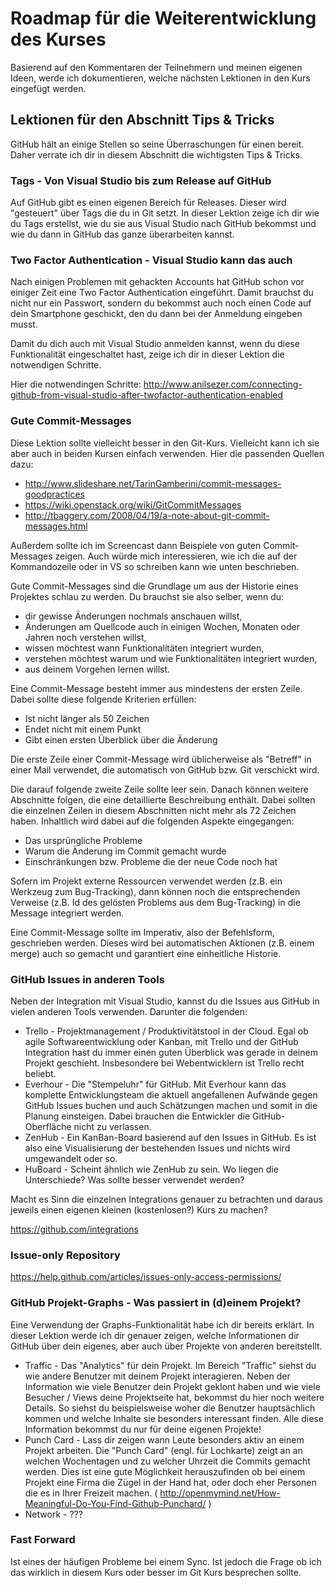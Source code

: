 # Roadmap für die Weiterentwicklung des Kurses

Basierend auf den Kommentaren der Teilnehmern und meinen eigenen Ideen, werde ich dokumentieren, welche nächsten Lektionen in den Kurs eingefügt werden.

## Lektionen für den Abschnitt Tips & Tricks

GitHub hält an einige Stellen so seine Überraschungen für einen bereit. Daher verrate ich dir in diesem Abschnitt die wichtigsten Tips & Tricks.

### Tags - Von Visual Studio bis zum Release auf GitHub 

Auf GitHub gibt es einen eigenen Bereich für Releases. Dieser wird "gesteuert" über Tags die du in Git setzt. In dieser Lektion zeige ich dir wie du Tags erstellst, wie du sie aus Visual Studio nach GitHub bekommst und wie du dann in GitHub das ganze überarbeiten kannst.

### Two Factor Authentication - Visual Studio kann das auch

Nach einigen Problemen mit gehackten Accounts hat GitHub schon vor einiger Zeit eine Two Factor Authentication eingeführt. Damit brauchst du nicht nur ein Passwort, sondern du bekommst auch noch einen Code auf dein Smartphone geschickt, den du dann bei der Anmeldung eingeben musst. 

Damit du dich auch mit Visual Studio anmelden kannst, wenn du diese Funktionalität eingeschaltet hast, zeige ich dir in dieser Lektion die notwendigen Schritte. 

Hier die notwendingen Schritte: http://www.anilsezer.com/connecting-github-from-visual-studio-after-twofactor-authentication-enabled

### Gute Commit-Messages

Diese Lektion sollte vielleicht besser in den Git-Kurs. Vielleicht kann ich sie aber auch in beiden Kursen einfach verwenden. Hier die passenden Quellen dazu:

 - http://www.slideshare.net/TarinGamberini/commit-messages-goodpractices
 - https://wiki.openstack.org/wiki/GitCommitMessages
 - http://tbaggery.com/2008/04/19/a-note-about-git-commit-messages.html

Außerdem sollte ich im Screencast dann Beispiele von guten Commit-Messages zeigen. Auch würde mich interessieren, wie ich die auf der Kommandozeile oder in VS so schreiben kann wie unten beschrieben.

Gute Commit-Messages sind die Grundlage um aus der Historie eines Projektes schlau zu werden. Du brauchst sie also selber, wenn du:

 - dir gewisse Änderungen nochmals anschauen willst,
 - Änderungen am Quellcode auch in einigen Wochen, Monaten oder Jahren noch verstehen willst,
 - wissen möchtest wann Funktionalitäten integriert wurden,
 - verstehen möchtest warum und wie Funktionalitäten integriert wurden,
 - aus deinem Vorgehen lernen willst.

Eine Commit-Message besteht immer aus mindestens der ersten Zeile. Dabei sollte diese folgende Kriterien erfüllen: 

 - Ist nicht länger als 50 Zeichen
 - Endet nicht mit einem Punkt
 - Gibt einen ersten Überblick über die Änderung

Die erste Zeile einer Commit-Message wird üblicherweise als "Betreff" in einer Mail verwendet, die automatisch von GitHub bzw. Git verschickt wird.

Die darauf folgende zweite Zeile sollte leer sein. Danach können weitere Abschnitte folgen, die eine detaillierte Beschreibung enthält. Dabei sollten die einzelnen Zeilen in diesem Abschnitten nicht mehr als 72 Zeichen haben. Inhaltlich wird dabei auf die folgenden Aspekte eingegangen:

 - Das ursprüngliche Probleme
 - Warum die Änderung im Commit gemacht wurde
 - Einschränkungen bzw. Probleme die der neue Code noch hat

Sofern im Projekt externe Ressourcen verwendet werden (z.B. ein Werkzeug zum Bug-Tracking), dann können noch die entsprechenden Verweise (z.B. Id des gelösten Problems aus dem Bug-Tracking) in die Message integriert werden.

Eine Commit-Message sollte im Imperativ, also der Befehlsform, geschrieben werden. Dieses wird bei automatischen Aktionen (z.B. einem merge) auch so gemacht und garantiert eine einheitliche Historie.

### GitHub Issues in anderen Tools

Neben der Integration mit Visual Studio, kannst du die Issues aus GitHub in vielen anderen Tools verwenden. Darunter die folgenden:

 - Trello - Projektmanagement / Produktivitätstool in der Cloud. Egal ob agile Softwareentwicklung oder Kanban, mit Trello und der GitHub Integration hast du immer einen guten Überblick was gerade in deinem Projekt geschieht. Insbesondere bei Webentwicklern ist Trello recht beliebt.
 - Everhour - Die "Stempeluhr" für GitHub. Mit Everhour kann das komplette Entwicklungsteam die aktuell angefallenen Aufwände gegen GitHub Issues buchen und auch Schätzungen machen und somit in die Planung einsteigen. Dabei brauchen die Entwickler die GitHub-Oberfläche nicht zu verlassen.
 - ZenHub - Ein KanBan-Board basierend auf den Issues in GitHub. Es ist also eine Visualisierung der bestehenden Issues und nichts wird umgewandelt oder so.
 - HuBoard - Scheint ähnlich wie ZenHub zu sein. Wo liegen die Unterschiede? Was sollte besser verwendet werden?

Macht es Sinn die einzelnen Integrations genauer zu betrachten und daraus jeweils einen eigenen kleinen (kostenlosen?) Kurs zu machen?

https://github.com/integrations

### Issue-only Repository

https://help.github.com/articles/issues-only-access-permissions/

### GitHub Projekt-Graphs - Was passiert in (d)einem Projekt?

Eine Verwendung der Graphs-Funktionalität habe ich dir bereits erklärt. In dieser Lektion werde ich dir genauer zeigen, welche Informationen dir GitHub über dein eigenes, aber auch über Projekte von anderen bereitstellt.

 - Traffic - Das "Analytics" für dein Projekt. Im Bereich "Traffic" siehst du wie andere Benutzer mit deinem Projekt interagieren. Neben der Information wie viele Benutzer dein Projekt geklont haben und wie viele Besucher / Views deine Projektseite hat, bekommst du hier noch weitere Details. So siehst du beispielsweise woher die Benutzer hauptsächlich kommen und welche Inhalte sie besonders interessant finden. Alle diese Information bekommst du nur für deine eigenen Projekte!
 - Punch Card - Lass dir zeigen wann Leute besonders aktiv an einem Projekt arbeiten. Die "Punch Card" (engl. für Lochkarte) zeigt an an welchen Wochentagen und zu welcher Uhrzeit die Commits gemacht werden. Dies ist eine gute Möglichkeit herauszufinden ob bei einem Projekt eine Firma die Zügel in der Hand hat, oder doch eher Personen die es in Ihrer Freizeit machen. ( http://openmymind.net/How-Meaningful-Do-You-Find-Github-Punchard/ )
 - Network - ???

### Fast Forward

Ist eines der häufigen Probleme bei einem Sync. Ist jedoch die Frage ob ich das wirklich in diesem Kurs oder besser im Git Kurs besprechen sollte.



